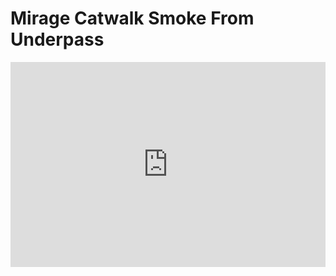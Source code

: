 # Mirage Catwalk Smoke From Underpass
<div style='position:relative; padding-bottom:calc(56.25% + 44px)'><iframe src='https://gfycat.com/ifr/IdolizedSomberAntelopegroundsquirrel' frameborder='0' scrolling='no' width='100%' height='100%' style='position:absolute;top:0;left:0;' allowfullscreen></iframe></div>